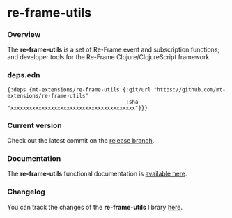 
# re-frame-utils

### Overview

The <strong>re-frame-utils</strong> is a set of Re-Frame event and subscription functions;
and developer tools for the Re-Frame Clojure/ClojureScript framework.

### deps.edn

```
{:deps {mt-extensions/re-frame-utils {:git/url "https://github.com/mt-extensions/re-frame-utils"
                                      :sha     "xxxxxxxxxxxxxxxxxxxxxxxxxxxxxxxxxxxxxxxx"}}}
```

### Current version

Check out the latest commit on the [release branch](https://github.com/mt-extensions/re-frame-utils/tree/release).

### Documentation

The <strong>re-frame-utils</strong> functional documentation is [available here](https://mt-extensions.github.io/re-frame-utils).

### Changelog

You can track the changes of the <strong>re-frame-utils</strong> library [here](CHANGES.md).
